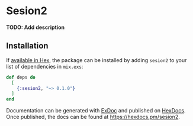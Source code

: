 # Sesion2

**TODO: Add description**

## Installation

If [available in Hex](https://hex.pm/docs/publish), the package can be installed
by adding `sesion2` to your list of dependencies in `mix.exs`:

```elixir
def deps do
  [
    {:sesion2, "~> 0.1.0"}
  ]
end
```

Documentation can be generated with [ExDoc](https://github.com/elixir-lang/ex_doc)
and published on [HexDocs](https://hexdocs.pm). Once published, the docs can
be found at <https://hexdocs.pm/sesion2>.

